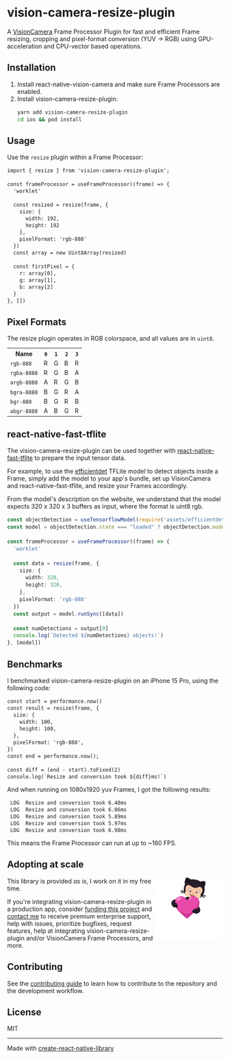 # vision-camera-resize-plugin

A [VisionCamera](https://github.com/mrousavy/react-native-vision-camera) Frame Processor Plugin for fast and efficient Frame resizing, cropping and pixel-format conversion (YUV -> RGB) using GPU-acceleration and CPU-vector based operations.

## Installation

1. Install react-native-vision-camera and make sure Frame Processors are enabled.
2. Install vision-camera-resize-plugin:
    ```sh
    yarn add vision-camera-resize-plugin
    cd ios && pod install
    ```

## Usage

Use the `resize` plugin within a Frame Processor:

```tsx
import { resize } from 'vision-camera-resize-plugin';

const frameProcessor = useFrameProcessor((frame) => {
  'worklet'

  const resized = resize(frame, {
    size: {
      width: 192,
      height: 192
    },
    pixelFormat: 'rgb-888'
  })
  const array = new Uint8Array(resized)

  const firstPixel = {
    r: array[0],
    g: array[1],
    b: array[2]
  }
}, [])
```

## Pixel Formats

The resize plugin operates in RGB colorspace, and all values are in `uint8`.

<table>
<tr>
<th>Name</th>
<th><code>0</code></th>
<th><code>1</code></th>
<th><code>2</code></th>
<th><code>3</code></th>
</tr>

<tr>
<td><code>rgb-888</code></td>
<td>R</td>
<td>G</td>
<td>B</td>
<td>R</td>
</tr>

<tr>
<td><code>rgba-8888</code></td>
<td>R</td>
<td>G</td>
<td>B</td>
<td>A</td>
</tr>

<tr>
<td><code>argb-8888</code></td>
<td>A</td>
<td>R</td>
<td>G</td>
<td>B</td>
</tr>

<tr>
<td><code>bgra-8888</code></td>
<td>B</td>
<td>G</td>
<td>R</td>
<td>A</td>
</tr>

<tr>
<td><code>bgr-888</code></td>
<td>B</td>
<td>G</td>
<td>R</td>
<td>B</td>
</tr>

<tr>
<td><code>abgr-8888</code></td>
<td>A</td>
<td>B</td>
<td>G</td>
<td>R</td>
</tr>

</table>

## react-native-fast-tflite

The vision-camera-resize-plugin can be used together with [react-native-fast-tflite](https://github.com/mrousavy/react-native-fast-tflite) to prepare the input tensor data.

For example, to use the [efficientdet](https://www.kaggle.com/models/tensorflow/efficientdet/frameworks/tfLite) TFLite model to detect objects inside a Frame, simply add the model to your app's bundle, set up VisionCamera and react-native-fast-tflite, and resize your Frames accordingly.

From the model's description on the website, we understand that the model expects 320 x 320 x 3 buffers as input, where the format is uint8 rgb.

```ts
const objectDetection = useTensorflowModel(require('assets/efficientdet.tflite'))
const model = objectDetection.state === "loaded" ? objectDetection.model : undefined

const frameProcessor = useFrameProcessor((frame) => {
  'worklet'

  const data = resize(frame, {
    size: {
      width: 320,
      height: 320,
    },
    pixelFormat: 'rgb-888'
  })
  const output = model.runSync([data])

  const numDetections = output[0]
  console.log(`Detected ${numDetections} objects!`)
}, [model])
```

## Benchmarks

I benchmarked vision-camera-resize-plugin on an iPhone 15 Pro, using the following code:

```tsx
const start = performance.now()
const result = resize(frame, {
  size: {
    width: 100,
    height: 100,
  },
  pixelFormat: 'rgb-888',
})
const end = performance.now();

const diff = (end - start).toFixed(2)
console.log(`Resize and conversion took ${diff}ms!`)
```

And when running on 1080x1920 yuv Frames, I got the following results:

```
 LOG  Resize and conversion took 6.48ms
 LOG  Resize and conversion took 6.06ms
 LOG  Resize and conversion took 5.89ms
 LOG  Resize and conversion took 5.97ms
 LOG  Resize and conversion took 6.98ms
```

This means the Frame Processor can run at up to ~160 FPS.

## Adopting at scale

<a href="https://github.com/sponsors/mrousavy">
  <img align="right" width="160" alt="This library helped you? Consider sponsoring!" src=".github/funding-octocat.svg">
</a>

This library is provided _as is_, I work on it in my free time.

If you're integrating vision-camera-resize-plugin in a production app, consider [funding this project](https://github.com/sponsors/mrousavy) and <a href="mailto:me@mrousavy.com?subject=Adopting vision-camera-resize-plugin at scale">contact me</a> to receive premium enterprise support, help with issues, prioritize bugfixes, request features, help at integrating vision-camera-resize-plugin and/or VisionCamera Frame Processors, and more.


## Contributing

See the [contributing guide](CONTRIBUTING.md) to learn how to contribute to the repository and the development workflow.

## License

MIT

---

Made with [create-react-native-library](https://github.com/callstack/react-native-builder-bob)
